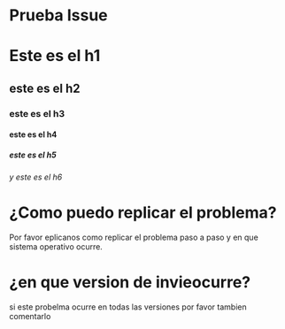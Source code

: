 # Prueba Issue
<h1> Este es el h1
  <h2> este es el h2
    <h3> este es el h3
      <h4> este es el h4
        <h5> este es el h5
          <h6> y este es el h6
    
# ¿Como puedo replicar el problema?
Por favor eplicanos como replicar el problema paso a paso y en que sistema operativo ocurre.

# ¿en que version de invieocurre?
si este probelma ocurre en todas las versiones por favor tambien comentarlo
